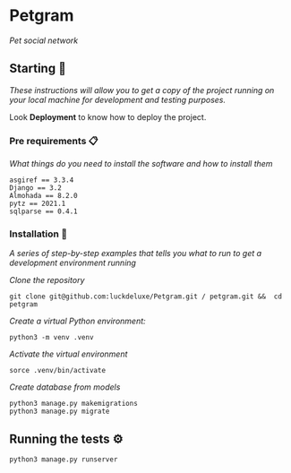 # Petgram

_Pet social network_

## Starting 🚀

_These instructions will allow you to get a copy of the project running on your local machine for development and testing purposes._

Look **Deployment** to know how to deploy the project.


### Pre requirements 📋

_What things do you need to install the software and how to install them_

```
asgiref == 3.3.4
Django == 3.2
Almohada == 8.2.0
pytz == 2021.1
sqlparse == 0.4.1
```

### Installation 🔧

_A series of step-by-step examples that tells you what to run to get a development environment running_

_Clone the repository_

```
git clone git@github.com:luckdeluxe/Petgram.git / petgram.git &&  cd petgram
```

_Create a virtual Python environment:_

```
python3 -m venv .venv
```

_Activate the virtual environment_

```
sorce .venv/bin/activate
```

_Create database from models_

```
python3 manage.py makemigrations
python3 manage.py migrate
```

## Running the tests ⚙️

```
python3 manage.py runserver
```
